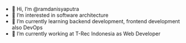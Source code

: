 - 👋 Hi, I’m @ramdanisyaputra
- 👀 I’m interested in software architecture
- 🌱 I’m currently learning backend development, frontend development also DevOps
- 🏢 I’m currently working at T-Rec Indonesia as Web Developer
